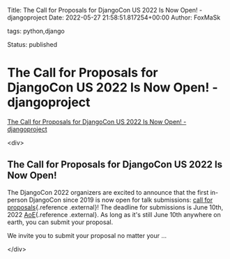 Title: The Call for Proposals for DjangoCon US 2022 Is Now Open! - djangoproject
Date: 2022-05-27 21:58:51.817254+00:00
Author: FoxMaSk 

tags: python,django

Status: published





# The Call for Proposals for DjangoCon US 2022 Is Now Open! - djangoproject

[The Call for Proposals for DjangoCon US 2022 Is Now Open! - djangoproject](https://www.djangoproject.com/weblog/2022/may/23/the-call-for-proposals-for-djangocon-us-2022-is-no/)

&lt;div&gt;

The Call for Proposals for DjangoCon US 2022 Is Now Open!
---------------------------------------------------------

The DjangoCon 2022 organizers are excited to announce that the first
in-person DjangoCon since 2019 is now open for talk submissions: [call
for proposals](https://pretalx.com/djangocon-2022/cfp){.reference
.external}! The deadline for submissions is June 10th, 2022
[AoE](https://time.is/compare/0000_10_June_2022_in_Anywhere_on_Earth){.reference
.external}. As long as it&#39;s still June 10th anywhere on earth, you can
submit your proposal.

We invite you to submit your proposal no matter your ...

&lt;/div&gt;
